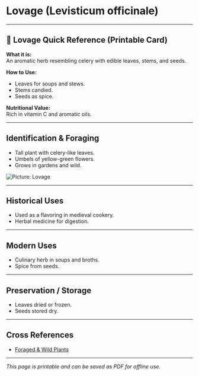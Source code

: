 # Lovage (Levisticum officinale)

---

## 📜 Lovage Quick Reference (Printable Card)

**What it is:**  
An aromatic herb resembling celery with edible leaves, stems, and seeds.  

**How to Use:**  
- Leaves for soups and stews.  
- Stems candied.  
- Seeds as spice.  

**Nutritional Value:**  
Rich in vitamin C and aromatic oils.  

---

## Identification & Foraging  

- Tall plant with celery-like leaves.  
- Umbels of yellow-green flowers.  
- Grows in gardens and wild.  

![Picture: Lovage](placeholder-lovage.jpg)

---

## Historical Uses  

- Used as a flavoring in medieval cookery.  
- Herbal medicine for digestion.  

---

## Modern Uses  

- Culinary herb in soups and broths.  
- Spice from seeds.  

---

## Preservation / Storage  

- Leaves dried or frozen.  
- Seeds stored dry.  

---

## Cross References  

- [Foraged & Wild Plants](plants-index.md)  

---

*This page is printable and can be saved as PDF for offline use.*
